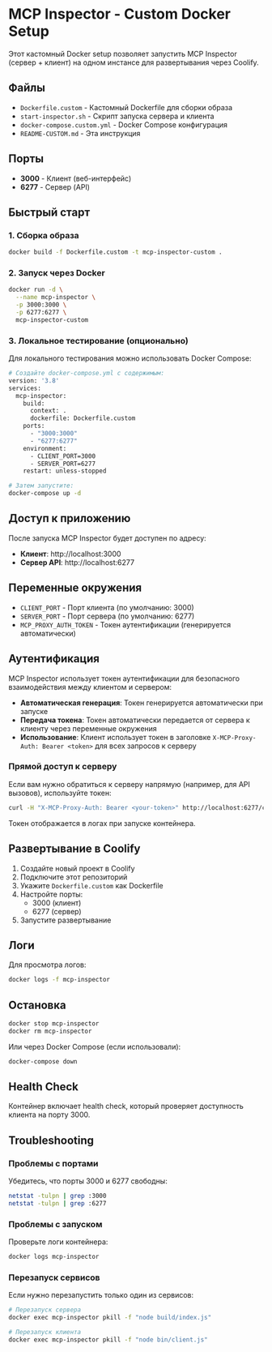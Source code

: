 # MCP Inspector - Custom Docker Setup

Этот кастомный Docker setup позволяет запустить MCP Inspector (сервер + клиент) на одном инстансе для развертывания через Coolify.

## Файлы

- `Dockerfile.custom` - Кастомный Dockerfile для сборки образа
- `start-inspector.sh` - Скрипт запуска сервера и клиента
- `docker-compose.custom.yml` - Docker Compose конфигурация
- `README-CUSTOM.md` - Эта инструкция

## Порты

- **3000** - Клиент (веб-интерфейс)
- **6277** - Сервер (API)

## Быстрый старт

### 1. Сборка образа

```bash
docker build -f Dockerfile.custom -t mcp-inspector-custom .
```

### 2. Запуск через Docker

```bash
docker run -d \
  --name mcp-inspector \
  -p 3000:3000 \
  -p 6277:6277 \
  mcp-inspector-custom
```

### 3. Локальное тестирование (опционально)

Для локального тестирования можно использовать Docker Compose:

```bash
# Создайте docker-compose.yml с содержимым:
version: '3.8'
services:
  mcp-inspector:
    build:
      context: .
      dockerfile: Dockerfile.custom
    ports:
      - "3000:3000"
      - "6277:6277"
    environment:
      - CLIENT_PORT=3000
      - SERVER_PORT=6277
    restart: unless-stopped

# Затем запустите:
docker-compose up -d
```

## Доступ к приложению

После запуска MCP Inspector будет доступен по адресу:
- **Клиент**: http://localhost:3000
- **Сервер API**: http://localhost:6277

## Переменные окружения

- `CLIENT_PORT` - Порт клиента (по умолчанию: 3000)
- `SERVER_PORT` - Порт сервера (по умолчанию: 6277)
- `MCP_PROXY_AUTH_TOKEN` - Токен аутентификации (генерируется автоматически)

## Аутентификация

MCP Inspector использует токен аутентификации для безопасного взаимодействия между клиентом и сервером:

- **Автоматическая генерация**: Токен генерируется автоматически при запуске
- **Передача токена**: Токен автоматически передается от сервера к клиенту через переменные окружения
- **Использование**: Клиент использует токен в заголовке `X-MCP-Proxy-Auth: Bearer <token>` для всех запросов к серверу

### Прямой доступ к серверу

Если вам нужно обратиться к серверу напрямую (например, для API вызовов), используйте токен:

```bash
curl -H "X-MCP-Proxy-Auth: Bearer <your-token>" http://localhost:6277/config
```

Токен отображается в логах при запуске контейнера.

## Развертывание в Coolify

1. Создайте новый проект в Coolify
2. Подключите этот репозиторий
3. Укажите `Dockerfile.custom` как Dockerfile
4. Настройте порты:
   - 3000 (клиент)
   - 6277 (сервер)
5. Запустите развертывание

## Логи

Для просмотра логов:

```bash
docker logs -f mcp-inspector
```

## Остановка

```bash
docker stop mcp-inspector
docker rm mcp-inspector
```

Или через Docker Compose (если использовали):

```bash
docker-compose down
```

## Health Check

Контейнер включает health check, который проверяет доступность клиента на порту 3000.

## Troubleshooting

### Проблемы с портами

Убедитесь, что порты 3000 и 6277 свободны:

```bash
netstat -tulpn | grep :3000
netstat -tulpn | grep :6277
```

### Проблемы с запуском

Проверьте логи контейнера:

```bash
docker logs mcp-inspector
```

### Перезапуск сервисов

Если нужно перезапустить только один из сервисов:

```bash
# Перезапуск сервера
docker exec mcp-inspector pkill -f "node build/index.js"

# Перезапуск клиента  
docker exec mcp-inspector pkill -f "node bin/client.js"
```
